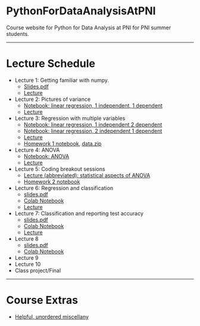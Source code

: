 # PythonForDataAnalysisAtPNI
Course website for Python for Data Analysis at PNI for PNI summer students. 

---
# Lecture Schedule

- Lecture 1: Getting familiar with numpy.
	- <a href="./slides/lecture1.pdf">Slides.pdf</a> 
	- [Lecture](https://princeton.zoom.us/rec/share/-N1VF--h3UhOUrfq70XOdr8TPpreeaa8h3JK_qYJxEbToUZLOQXE6lBrCX4s7eCZ) 
- Lecture 2: Pictures of variance
	- [Notebook: linear regression, 1 independent, 1 dependent](https://colab.research.google.com/drive/1I34ImjoExER6mzSdovHtXPuRomwnoXzy?usp=sharing)
	- [Lecture](https://princeton.zoom.us/rec/share/weMyJojJ-GxOWonx82LhdIERQoTfT6a8gylN_PZcyIUuc2dvw83iUqWQKPWp7n8?startTime=1594144826000)
- Lecture 3: Regression with multiple variables
	- [Notebook: linear regression, 1 independent 2 dependent](https://colab.research.google.com/drive/1lZXbqYSHSJesn4upPVrLBGJSaNDab6c0?usp=sharing)
	- [Notebook: linear regression, 2 independent 1 dependent](https://colab.research.google.com/drive/1uj9B8x2VLzEi8EwOxt1dPx8EziU3pwXa?usp=sharing)
	- [Lecture](https://princeton.zoom.us/rec/share/yeN3Bu7p2GpLWo3stFmECrF7AanFeaa81HIaq_oNnUv9dTE-W9wfU44I0EiDaiDi )
	- <a href="./homework/homework1/Homework1.ipynb">Homework 1 notebook</a>, <a href="./homework/homework1/Homework1data.zip">data.zip</a>
- Lecture 4: ANOVA
	- [Notebook: ANOVA](https://colab.research.google.com/drive/1dfm6xetYM782wHCgf4dRhxNw1AEWcaeE?usp=sharing)
	- [Lecture](https://princeton.zoom.us/rec/share/-ONRL7Op8WZObonQx3qYCv5-JNq8T6a80yBI_qIJzR67NA5W3iQ55ZQ7ubtVigrH )
- Lecture 5: Coding breakout sessions
	- [Lecture (abbreviated): statistical aspects of ANOVA](https://drive.google.com/file/d/1KBmUUFlGKjY7r6A42Vn5hg17_M54v3Ac/view?usp=sharing) 
	- [Homework 2 notebook](https://colab.research.google.com/drive/1Af2olbXdHIQ1k6xcRl4Xtqo2hZ7ATLsn?usp=sharing)
- Lecture 6: Regression and classification
	- <a href="./slides/lecture6.pdf">slides.pdf</a>
	- <a href="./code/Lecture6.ipynb">Colab Notebook</a>
	- [Lecture](https://princeton.zoom.us/rec/share/3_NNBYGt7m5IUqPMynGPUY4lPp3Leaa81yMd_foEzx5KOibyd190GPRFrwrqUFKb?usp=sharing)
- Lecture 7: Classification and reporting test accuracy
	- <a href="./slides/lecture7.pdf">slides.pdf</a>
	- <a href="./code/Lecture7.ipynb">Colab Notebook</a>
	- [Lecture](https://princeton.zoom.us/rec/share/35d2d5jOyyBIZ6vCq1-BRYx9JN_mT6a81yJK8qcIxUnKUxFBOTSuT_pzz45Qc3Mb)
- Lecture 8
	- <a href="./slides/lecture8.pdf">slides.pdf</a>
	- <a href="./code/Lecture8.ipynb">Colab Notebook</a>
- Lecture 9
- Lecture 10
- Class project/Final

---
# Course Extras

- [Helpful, unordered miscellany](https://colab.research.google.com/drive/1B91Xl8T3Q1Dr36NrEwK9L8qo1oqCBgEE?usp=sharing)
